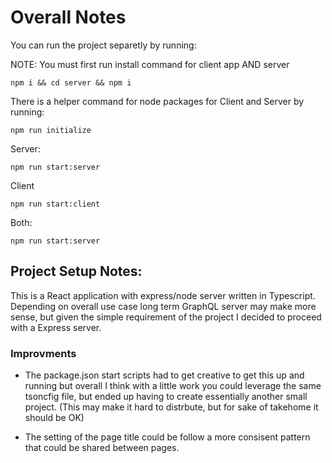 # Overall Notes 

You can run the project separetly by running:

NOTE:
You must first run install command for client app AND server
```nodejs 
npm i && cd server && npm i
```

There is a helper command for node packages for Client and Server by running:
```nodejs
npm run initialize
```

Server:
```nodejs
npm run start:server
```

Client
```nodejs
npm run start:client
```

Both:
```nodejs
npm run start:server
```

## Project Setup Notes: 
This is a React application with express/node server written in Typescript. Depending on overall use case long term GraphQL server may make more sense, but given the simple requirement of the project I decided to proceed with a Express server.

### Improvments
 - The package.json start scripts had to get creative to get this up and running but overall I think with a little work you could leverage the same tsoncfig file, but ended up having to create essentially another small project. (This may make it hard to distrbute, but for sake of takehome it should be OK)

 - The setting of the page title could be follow a more consisent pattern that could be shared between pages.